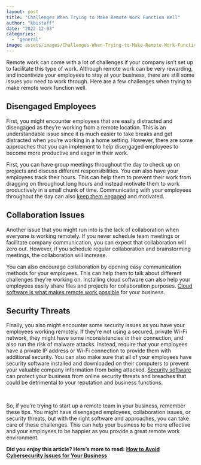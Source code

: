 ```yaml
---
layout: post
title: "Challenges When Trying to Make Remote Work Function Well"
author: "kbistaff"
date: "2022-12-03"
categories: 
  - "general"
image: assets/images/Challenges-When-Trying-to-Make-Remote-Work-Function-Well.jpg
---
```


Remote work can come with a lot of challenges if your company isn’t set up to facilitate this type of work. Although remote work can be very rewarding, and incentivize your employees to stay at your business, there are still some issues you need to work through. Here are a few challenges when trying to make remote work function well.

## **Disengaged Employees**

First, you might encounter employees that are easily distracted and disengaged as they’re working from a remote location. This is an understandable issue since it is much easier to take breaks and get distracted when you’re working in a home setting. However, there are some approaches that you can implement to help disengaged employees to become more productive and eager in their work. 

First, you can have group meetings throughout the day to check up on projects and discuss different responsibilities. You can also have your employees track their hours. This can help them to prevent their work from dragging on throughout long hours and instead motivate them to work productively in a small chunk of time. Communicating with your employees throughout the day can also [keep them engaged](https://www.shrm.org/resourcesandtools/tools-and-samples/how-to-guides/pages/how-to-engage-remote-employees-during-the-coronavirus-pandemic.aspx) and motivated.

## **Collaboration Issues**

Another issue that you might run into is the lack of collaboration when everyone is working remotely. If you never schedule team meetings or facilitate company communication, you can expect that collaboration will zero out. However, if you schedule regular collaboration and brainstorming meetings, the collaboration will increase. 

You can also encourage collaboration by opening easy communication methods for your employees. This can help them to talk about different challenges they’re working on. Installing cloud software can also help your employees easily share files and projects for collaboration purposes. [Cloud software is what makes remote work possible](https://www.pantheoncomputers.com/post/work-anywhere-securely-with-the-cloud) for your business.

## **Security Threats**

Finally, you also might encounter some security issues as you have your employees working remotely. If they’re not using a secured, private Wi-Fi network, they might have some inconsistencies in their connection, and also run the risk of malware attacks. Instead, require that your employees have a private IP address or Wi-Fi connection to provide them with additional security. You can also make sure that all of your employees have security software installed and downloaded on their computers to prevent your valuable company information from being attacked. [Security software](https://financesonline.com/9-types-security-software-business-website-absolutely-needs/) can protect your business from online security threats and breaches that could be detrimental to your reputation and business functions.

 

So, if you’re trying to start up a remote team in your business, remember these tips. You might have disengaged employees, collaboration issues, or security threats, but with the right software and approaches, you can take care of these challenges. This can help your business to be more effective and your employees to be happier as you provide a great remote work environment.

**Did you enjoy this article? Here’s more to read:** [**How to Avoid Cybersecurity Issues for Your Business**](https://katebagoy.com/how-to-avoid-cybersecurity-issues-for-your-business/)
